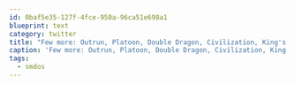 ```yaml
---
id: 0baf5e35-127f-4fce-950a-96ca51e698a1
blueprint: text
category: twitter
title: "Few more: Outrun, Platoon, Double Dragon, Civilization, King's Quest, Leisure Suite Larry #smdos."
caption: 'Few more: Outrun, Platoon, Double Dragon, Civilization, King''s Quest, Leisure Suite Larry <span class="hashtag hashtag_local">#<a href="http://tweettemp.darylchymko.ca/?tag=smdos">smdos</a>.'
tags:
  - smdos
---
```

